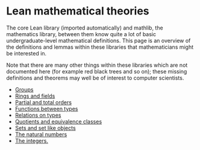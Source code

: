 # Lean mathematical theories

The core Lean library (imported automatically) and mathlib, the
mathematics library, between them know quite a lot of basic
undergraduate-level mathematical definitions. This page is an overview
of the definitions and lemmas within these libraries that 
mathematicians might be interested in.

Note that there are many other things within these libraries which 
are not documented here (for example red black trees and so on);  these
missing definitions and theorems may well be of interest to computer
scientists.

* [Groups](theories/groups.md)
* [Rings and fields](theories/rings_fields.md)
* [Partial and total orders](theories/orders.md)
* [Functions between types](theories/functions.md)
* [Relations on types](theories/relations.md)
* [Quotients and equivalence classes](theories/quotients.md)
* [Sets and set like objects](theories/sets.md)
* [The natural numbers](theories/naturals.md)
* [The integers.](theories/integers.md)
